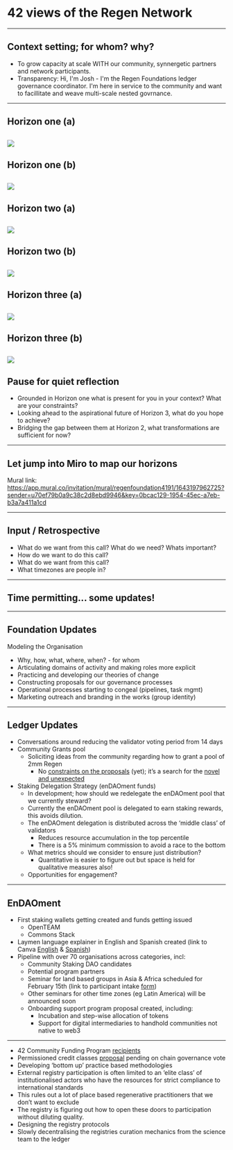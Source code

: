 # 42 views of the Regen Network
--- 
## Context setting; for whom? why?
- To grow capacity at scale WITH our community, synnergetic partners and network participants.
- Transparency: Hi, I'm Josh - I'm the Regen Foundations ledger governance coordinator. I'm here in service to the community and want to facillitate and weave multi-scale nested govrnance. 
---
## Horizon one (a)
![](assets/Hokusai/1GreatWave.jpg)
---
## Horizon one (b)
![](assets/Hokusai/2TagoBay.jpg)
---
## Horizon two (a)
![](assets/Hokusai/3TheCoastOfSevenLeagesInKamakura.jpg)
---
## Horizon two (b)
![](assets/Hokusai/4TheBackOfTheFujiFromTheMinobuRiver.jpg)
---
## Horizon three (a)
![](assets/Hokusai/5ClimbingMtFuji.jpg)
---
## Horizon three (b)
![](assets/Hokusai/6FineWindClearMorning.jpg)
---
## Pause for quiet reflection
- Grounded in Horizon one what is present for you in your context? What are your constraints?
- Looking ahead to the aspirational future of Horizon 3, what do you hope to achieve?
- Bridging the gap between them at Horizon 2, what transformations are sufficient for now?

---
## Let jump into Miro to map our horizons

Mural link: https://app.mural.co/invitation/mural/regenfoundation4191/1643197962725?sender=u70ef79b0a9c38c2d8ebd9946&key=0bcac129-1954-45ec-a7eb-b3a7a411a1cd

---
## Input / Retrospective
- What do we want from this call? What do we need? Whats important?
- How do we want to do this call?
- What do we want from this call?
- What timezones are people in?





---



## Time permitting... some updates!
---
## Foundation Updates
Modeling the Organisation
-   Why, how, what, where, when? - for whom
-   Articulating domains of activity and making roles more explicit
-   Practicing and developing our theories of change
-   Constructing proposals for our governance processes
-   Operational processes starting to congeal (pipelines, task mgmt)
-   Marketing outreach and branding in the works (group identity)

--- 

## Ledger Updates
- Conversations around reducing the validator voting period from 14 days
- Community Grants pool
	- Soliciting ideas from the community regarding how to grant a pool of 2mm Regen
		- No [constraints on the proposals](https://forum.regen.network/t/community-grants/267/2) (yet); it’s a search for the [novel and unexpected](https://forum.regen.network/t/community-pool-grant-ideas/294)
- Staking Delegation Strategy (enDAOment funds)
	- In development; how should we redelegate the enDAOment pool that we currently steward?
	- Currently the enDAOment pool is delegated to earn staking rewards, this avoids dilution.
    - The enDAOment delegation is distributed across the ‘middle class’ of validators
		- Reduces resource accumulation in the top percentile
		- There is a 5% minimum commission to avoid a race to the bottom
	- What metrics should we consider to ensure just distribution?
		- Quantitative is easier to figure out but space is held for qualitative measures also!
	- Opportunities for engagement?

---
## EnDAOment
-   First staking wallets getting created and funds getting issued 
	- OpenTEAM
    - Commons Stack
-   Laymen language explainer in English and Spanish created (link to Canva [English](https://www.canva.com/design/DAEwD_9fm1o/rwOD-t1ayF1yv7muPPP6Fg/view?utm_content=DAEwD_9fm1o&utm_campaign=designshare&utm_medium=link&utm_source=publishsharelink) & [Spanish](https://www.canva.com/design/DAEx5Vr7u_A/NnZG5Zo-4bclqpggAcP96g/view?utm_content=DAEx5Vr7u_A&utm_campaign=designshare&utm_medium=link&utm_source=homepage_design_menu))
-   Pipeline with over 70 organisations across categories, incl:
	- Community Staking DAO candidates
	- Potential program partners
	- Seminar for land based groups in Asia & Africa scheduled for February 15th (link to participant intake [form](https://docs.google.com/forms/d/13sgxmQ_LqX1_no45v8MrNGGjIJF-HKW8_I0uQLLB430/edit?ts=61eeebc5))
	- Other seminars for other time zones (eg Latin America) will be announced soon
	- Onboarding support program proposal created, including:
		- Incubation and step-wise allocation of tokens
		- Support for digital intermediaries to handhold communities not native to web3

---

-   42 Community Funding Program [recipients](https://twitter.com/regen_network/status/1485643469351632899)
-   Permissioned credit classes [proposal](https://github.com/regen-network/governance/tree/main/proposals/2021-12-regen-registry-credit-class-creator) pending on chain governance vote
-   Developing ‘bottom up’ practice based methodologies
-   External registry participation is often limited to an ‘elite class’ of institutionalised actors who have the resources for strict compliance to international standards
-   This rules out a lot of place based regenerative practitioners that we don’t want to exclude
-   The registry is figuring out how to open these doors to participation without diluting quality. 
-   Designing the registry protocols
-   Slowly decentralising the registries curation mechanics from the science team to the ledger
